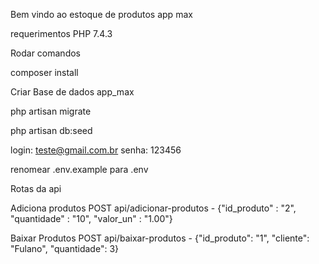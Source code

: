 Bem vindo ao estoque de produtos app max

requerimentos
  PHP 7.4.3 


Rodar comandos

composer install

Criar Base de dados app_max

php artisan migrate

php artisan db:seed

login: teste@gmail.com.br
senha: 123456

renomear .env.example para .env

Rotas da api

Adiciona produtos
POST api/adicionar-produtos - {"id_produto" : "2", "quantidade" : "10",	"valor_un" : "1.00"}

Baixar Produtos
POST api/baixar-produtos  - {"id_produto": "1",  "cliente": "Fulano",  "quantidade": 3}
